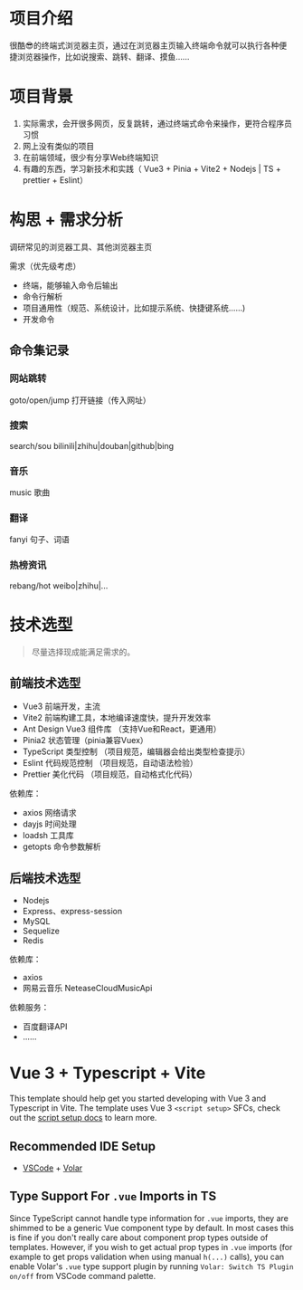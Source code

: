 # 项目介绍

很酷😎的终端式浏览器主页，通过在浏览器主页输入终端命令就可以执行各种便捷浏览器操作，比如说搜索、跳转、翻译、摸鱼......

# 项目背景

1. 实际需求，会开很多网页，反复跳转，通过终端式命令来操作，更符合程序员习惯
2. 网上没有类似的项目
3. 在前端领域，很少有分享Web终端知识
4. 有趣的东西，学习新技术和实践（ Vue3 + Pinia + Vite2 + Nodejs | TS + prettier + Eslint）

# 构思 + 需求分析

调研常见的浏览器工具、其他浏览器主页

需求（优先级考虑）
- 终端，能够输入命令后输出
- 命令行解析
- 项目通用性（规范、系统设计，比如提示系统、快捷键系统......)
- 开发命令

## 命令集记录

### 网站跳转 

goto/open/jump 打开链接（传入网址）

### 搜索

search/sou bilinili|zhihu|douban|github|bing

### 音乐

music 歌曲

### 翻译

fanyi 句子、词语

### 热榜资讯

rebang/hot weibo|zhihu|...

# 技术选型

> 尽量选择现成能满足需求的。

## 前端技术选型

- Vue3 前端开发，主流
- Vite2 前端构建工具，本地编译速度快，提升开发效率
- Ant Design Vue3 组件库 （支持Vue和React，更通用）
- Pinia2 状态管理（pinia兼容Vuex）
- TypeScript 类型控制 （项目规范，编辑器会给出类型检查提示）
- Eslint 代码规范控制 （项目规范，自动语法检验）
- Prettier 美化代码 （项目规范，自动格式化代码）

依赖库：
- axios 网络请求
- dayjs 时间处理
- loadsh 工具库
- getopts 命令参数解析

## 后端技术选型

- Nodejs
- Express、express-session
- MySQL
- Sequelize
- Redis

依赖库：
- axios
- 网易云音乐 NeteaseCloudMusicApi

依赖服务：
- 百度翻译API
- ......






# Vue 3 + Typescript + Vite

This template should help get you started developing with Vue 3 and Typescript in Vite. The template uses Vue 3 `<script setup>` SFCs, check out the [script setup docs](https://v3.vuejs.org/api/sfc-script-setup.html#sfc-script-setup) to learn more.

## Recommended IDE Setup

- [VSCode](https://code.visualstudio.com/) + [Volar](https://marketplace.visualstudio.com/items?itemName=johnsoncodehk.volar)

## Type Support For `.vue` Imports in TS

Since TypeScript cannot handle type information for `.vue` imports, they are shimmed to be a generic Vue component type by default. In most cases this is fine if you don't really care about component prop types outside of templates. However, if you wish to get actual prop types in `.vue` imports (for example to get props validation when using manual `h(...)` calls), you can enable Volar's `.vue` type support plugin by running `Volar: Switch TS Plugin on/off` from VSCode command palette.
